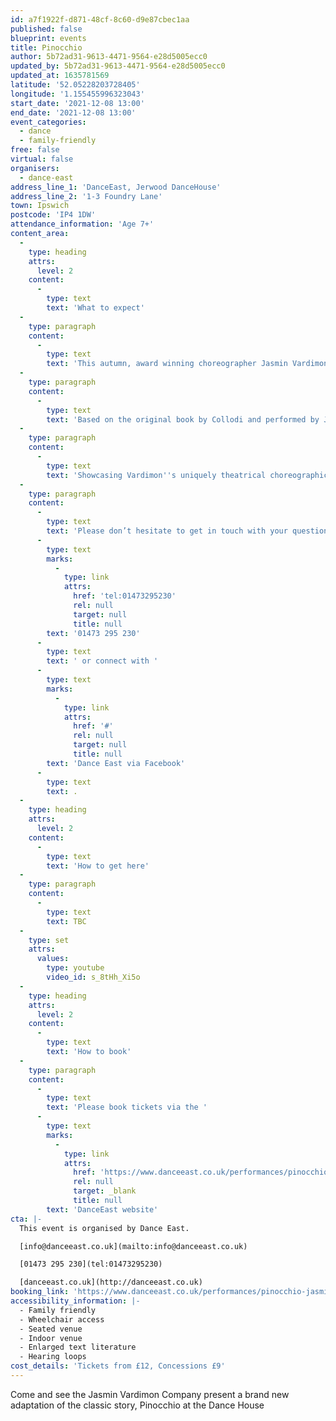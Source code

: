 ```yaml
---
id: a7f1922f-d871-48cf-8c60-d9e87cbec1aa
published: false
blueprint: events
title: Pinocchio
author: 5b72ad31-9613-4471-9564-e28d5005ecc0
updated_by: 5b72ad31-9613-4471-9564-e28d5005ecc0
updated_at: 1635781569
latitude: '52.05228203728405'
longitude: '1.155455996323043'
start_date: '2021-12-08 13:00'
end_date: '2021-12-08 13:00'
event_categories:
  - dance
  - family-friendly
free: false
virtual: false
organisers:
  - dance-east
address_line_1: 'DanceEast, Jerwood DanceHouse'
address_line_2: '1-3 Foundry Lane'
town: Ipswich
postcode: 'IP4 1DW'
attendance_information: 'Age 7+'
content_area:
  -
    type: heading
    attrs:
      level: 2
    content:
      -
        type: text
        text: 'What to expect'
  -
    type: paragraph
    content:
      -
        type: text
        text: 'This autumn, award winning choreographer Jasmin Vardimon returns with her adaptation of the classic fairy tale, Pinocchio. '
  -
    type: paragraph
    content:
      -
        type: text
        text: 'Based on the original book by Collodi and performed by Jasmin Vardimon''s multi-talented dancers, Pinocchio will bring to life the famous marionette as he embarks on a fantastic journey to become a human boy. '
  -
    type: paragraph
    content:
      -
        type: text
        text: 'Showcasing Vardimon''s uniquely theatrical choreographic and directorial style, Pinocchio will take audiences on a wonderful journey of discovery through this timeless and beloved fable.'
  -
    type: paragraph
    content:
      -
        type: text
        text: 'Please don’t hesitate to get in touch with your questions or concerns. You can call our organiser David Harris on '
      -
        type: text
        marks:
          -
            type: link
            attrs:
              href: 'tel:01473295230'
              rel: null
              target: null
              title: null
        text: '01473 295 230'
      -
        type: text
        text: ' or connect with '
      -
        type: text
        marks:
          -
            type: link
            attrs:
              href: '#'
              rel: null
              target: null
              title: null
        text: 'Dance East via Facebook'
      -
        type: text
        text: .
  -
    type: heading
    attrs:
      level: 2
    content:
      -
        type: text
        text: 'How to get here'
  -
    type: paragraph
    content:
      -
        type: text
        text: TBC
  -
    type: set
    attrs:
      values:
        type: youtube
        video_id: s_8tHh_Xi5o
  -
    type: heading
    attrs:
      level: 2
    content:
      -
        type: text
        text: 'How to book'
  -
    type: paragraph
    content:
      -
        type: text
        text: 'Please book tickets via the '
      -
        type: text
        marks:
          -
            type: link
            attrs:
              href: 'https://www.danceeast.co.uk/performances/pinocchio-jasmin-vardimon-company/'
              rel: null
              target: _blank
              title: null
        text: 'DanceEast website'
cta: |-
  This event is organised by Dance East. 

  [info@danceeast.co.uk](mailto:info@danceeast.co.uk)

  [01473 295 230](tel:01473295230)

  [danceeast.co.uk](http://danceeast.co.uk)
booking_link: 'https://www.danceeast.co.uk/performances/pinocchio-jasmin-vardimon-company/'
accessibility_information: |-
  - Family friendly
  - Wheelchair access
  - Seated venue
  - Indoor venue
  - Enlarged text literature
  - Hearing loops
cost_details: 'Tickets from £12, Concessions £9'
---
```

Come and see the Jasmin Vardimon Company present a brand new adaptation of the classic story, Pinocchio at the Dance House